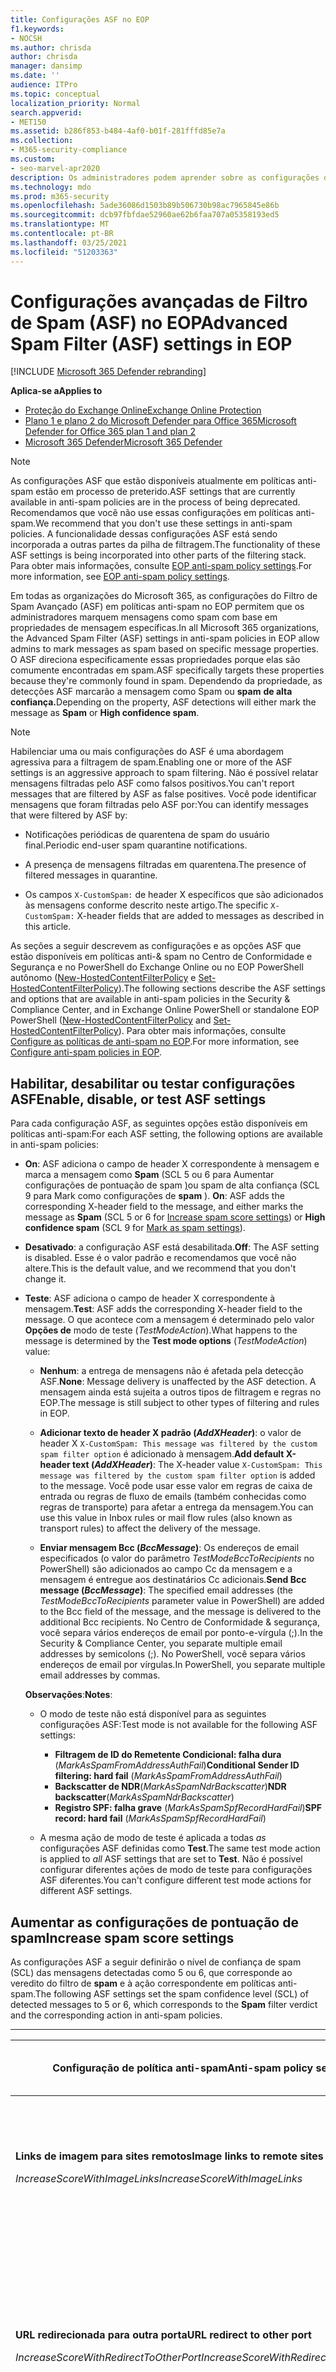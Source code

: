 ```yaml
---
title: Configurações ASF no EOP
f1.keywords:
- NOCSH
ms.author: chrisda
author: chrisda
manager: dansimp
ms.date: ''
audience: ITPro
ms.topic: conceptual
localization_priority: Normal
search.appverid:
- MET150
ms.assetid: b286f853-b484-4af0-b01f-281fffd85e7a
ms.collection:
- M365-security-compliance
ms.custom:
- seo-marvel-apr2020
description: Os administradores podem aprender sobre as configurações do Filtro de Spam Avançado (ASF) disponíveis em políticas anti-spam no Exchange Online Protection (EOP).
ms.technology: mdo
ms.prod: m365-security
ms.openlocfilehash: 5ade36086d1503b89b506730b98ac7965845e86b
ms.sourcegitcommit: dcb97fbfdae52960ae62b6faa707a05358193ed5
ms.translationtype: MT
ms.contentlocale: pt-BR
ms.lasthandoff: 03/25/2021
ms.locfileid: "51203363"
---
```

# <a name="advanced-spam-filter-asf-settings-in-eop"></a><span data-ttu-id="f1384-103">Configurações avançadas de Filtro de Spam (ASF) no EOP</span><span class="sxs-lookup"><span data-stu-id="f1384-103">Advanced Spam Filter (ASF) settings in EOP</span></span>

[!INCLUDE [Microsoft 365 Defender rebranding](../includes/microsoft-defender-for-office.md)]

<span data-ttu-id="f1384-104">**Aplica-se a**</span><span class="sxs-lookup"><span data-stu-id="f1384-104">**Applies to**</span></span>
- [<span data-ttu-id="f1384-105">Proteção do Exchange Online</span><span class="sxs-lookup"><span data-stu-id="f1384-105">Exchange Online Protection</span></span>](exchange-online-protection-overview.md)
- [<span data-ttu-id="f1384-106">Plano 1 e plano 2 do Microsoft Defender para Office 365</span><span class="sxs-lookup"><span data-stu-id="f1384-106">Microsoft Defender for Office 365 plan 1 and plan 2</span></span>](defender-for-office-365.md)
- [<span data-ttu-id="f1384-107">Microsoft 365 Defender</span><span class="sxs-lookup"><span data-stu-id="f1384-107">Microsoft 365 Defender</span></span>](../defender/microsoft-365-defender.md)

> [!NOTE]
> <span data-ttu-id="f1384-108">As configurações ASF que estão disponíveis atualmente em políticas anti-spam estão em processo de preterido.</span><span class="sxs-lookup"><span data-stu-id="f1384-108">ASF settings that are currently available in anti-spam policies are in the process of being deprecated.</span></span> <span data-ttu-id="f1384-109">Recomendamos que você não use essas configurações em políticas anti-spam.</span><span class="sxs-lookup"><span data-stu-id="f1384-109">We recommend that you don't use these settings in anti-spam policies.</span></span> <span data-ttu-id="f1384-110">A funcionalidade dessas configurações ASF está sendo incorporada a outras partes da pilha de filtragem.</span><span class="sxs-lookup"><span data-stu-id="f1384-110">The functionality of these ASF settings is being incorporated into other parts of the filtering stack.</span></span> <span data-ttu-id="f1384-111">Para obter mais informações, consulte [EOP anti-spam policy settings](recommended-settings-for-eop-and-office365.md#eop-anti-spam-policy-settings).</span><span class="sxs-lookup"><span data-stu-id="f1384-111">For more information, see [EOP anti-spam policy settings](recommended-settings-for-eop-and-office365.md#eop-anti-spam-policy-settings).</span></span>

<span data-ttu-id="f1384-112">Em todas as organizações do Microsoft 365, as configurações do Filtro de Spam Avançado (ASF) em políticas anti-spam no EOP permitem que os administradores marquem mensagens como spam com base em propriedades de mensagem específicas.</span><span class="sxs-lookup"><span data-stu-id="f1384-112">In all Microsoft 365 organizations, the Advanced Spam Filter (ASF) settings in anti-spam policies in EOP allow admins to mark messages as spam based on specific message properties.</span></span> <span data-ttu-id="f1384-113">O ASF direciona especificamente essas propriedades porque elas são comumente encontradas em spam.</span><span class="sxs-lookup"><span data-stu-id="f1384-113">ASF specifically targets these properties because they're commonly found in spam.</span></span> <span data-ttu-id="f1384-114">Dependendo da propriedade, as detecções ASF marcarão a mensagem como Spam ou **spam** **de alta confiança.**</span><span class="sxs-lookup"><span data-stu-id="f1384-114">Depending on the property, ASF detections will either mark the message as **Spam** or **High confidence spam**.</span></span>

> [!NOTE]
> <span data-ttu-id="f1384-115">Habilenciar uma ou mais configurações do ASF é uma abordagem agressiva para a filtragem de spam.</span><span class="sxs-lookup"><span data-stu-id="f1384-115">Enabling one or more of the ASF settings is an aggressive approach to spam filtering.</span></span> <span data-ttu-id="f1384-116">Não é possível relatar mensagens filtradas pelo ASF como falsos positivos.</span><span class="sxs-lookup"><span data-stu-id="f1384-116">You can't report messages that are filtered by ASF as false positives.</span></span> <span data-ttu-id="f1384-117">Você pode identificar mensagens que foram filtradas pelo ASF por:</span><span class="sxs-lookup"><span data-stu-id="f1384-117">You can identify messages that were filtered by ASF by:</span></span>
>
> - <span data-ttu-id="f1384-118">Notificações periódicas de quarentena de spam do usuário final.</span><span class="sxs-lookup"><span data-stu-id="f1384-118">Periodic end-user spam quarantine notifications.</span></span>
>
> - <span data-ttu-id="f1384-119">A presença de mensagens filtradas em quarentena.</span><span class="sxs-lookup"><span data-stu-id="f1384-119">The presence of filtered messages in quarantine.</span></span>
>
> - <span data-ttu-id="f1384-120">Os campos `X-CustomSpam:` de header X específicos que são adicionados às mensagens conforme descrito neste artigo.</span><span class="sxs-lookup"><span data-stu-id="f1384-120">The specific `X-CustomSpam:` X-header fields that are added to messages as described in this article.</span></span>

<span data-ttu-id="f1384-121">As seções a seguir descrevem as configurações e as opções ASF que estão disponíveis em políticas anti-& spam no Centro de Conformidade e Segurança e no PowerShell do Exchange Online ou no EOP PowerShell autônomo ([New-HostedContentFilterPolicy](/powershell/module/exchange/new-hostedcontentfilterpolicy) e [Set-HostedContentFilterPolicy](/powershell/module/exchange/set-hostedcontentfilterpolicy)).</span><span class="sxs-lookup"><span data-stu-id="f1384-121">The following sections describe the ASF settings and options that are available in anti-spam policies in the Security & Compliance Center, and in Exchange Online PowerShell or standalone EOP PowerShell ([New-HostedContentFilterPolicy](/powershell/module/exchange/new-hostedcontentfilterpolicy) and [Set-HostedContentFilterPolicy](/powershell/module/exchange/set-hostedcontentfilterpolicy)).</span></span> <span data-ttu-id="f1384-122">Para obter mais informações, consulte [Configure as políticas de anti-spam no EOP](configure-your-spam-filter-policies.md).</span><span class="sxs-lookup"><span data-stu-id="f1384-122">For more information, see [Configure anti-spam policies in EOP](configure-your-spam-filter-policies.md).</span></span>

## <a name="enable-disable-or-test-asf-settings"></a><span data-ttu-id="f1384-123">Habilitar, desabilitar ou testar configurações ASF</span><span class="sxs-lookup"><span data-stu-id="f1384-123">Enable, disable, or test ASF settings</span></span>

<span data-ttu-id="f1384-124">Para cada configuração ASF, as seguintes opções estão disponíveis em políticas anti-spam:</span><span class="sxs-lookup"><span data-stu-id="f1384-124">For each ASF setting, the following options are available in anti-spam policies:</span></span>

- <span data-ttu-id="f1384-125">**On**: ASF adiciona o campo de header X correspondente à mensagem e marca a mensagem como **Spam** (SCL 5 ou 6 para Aumentar configurações de pontuação de spam [)](#increase-spam-score-settings)ou spam de alta confiança (SCL 9 para Mark como configurações de **spam** ). [](#mark-as-spam-settings)</span><span class="sxs-lookup"><span data-stu-id="f1384-125">**On**: ASF adds the corresponding X-header field to the message, and either marks the message as **Spam** (SCL 5 or 6 for [Increase spam score settings](#increase-spam-score-settings)) or **High confidence spam** (SCL 9 for [Mark as spam settings](#mark-as-spam-settings)).</span></span>

- <span data-ttu-id="f1384-126">**Desativado**: a configuração ASF está desabilitada.</span><span class="sxs-lookup"><span data-stu-id="f1384-126">**Off**: The ASF setting is disabled.</span></span> <span data-ttu-id="f1384-127">Esse é o valor padrão e recomendamos que você não altere.</span><span class="sxs-lookup"><span data-stu-id="f1384-127">This is the default value, and we recommend that you don't change it.</span></span>

- <span data-ttu-id="f1384-128">**Teste**: ASF adiciona o campo de header X correspondente à mensagem.</span><span class="sxs-lookup"><span data-stu-id="f1384-128">**Test**: ASF adds the corresponding X-header field to the message.</span></span> <span data-ttu-id="f1384-129">O que acontece com a mensagem é determinado pelo valor **Opções de** modo de teste (*TestModeAction*).</span><span class="sxs-lookup"><span data-stu-id="f1384-129">What happens to the message is determined by the **Test mode options** (*TestModeAction*) value:</span></span>

  - <span data-ttu-id="f1384-130">**Nenhum**: a entrega de mensagens não é afetada pela detecção ASF.</span><span class="sxs-lookup"><span data-stu-id="f1384-130">**None**: Message delivery is unaffected by the ASF detection.</span></span> <span data-ttu-id="f1384-131">A mensagem ainda está sujeita a outros tipos de filtragem e regras no EOP.</span><span class="sxs-lookup"><span data-stu-id="f1384-131">The message is still subject to other types of filtering and rules in EOP.</span></span>

  - <span data-ttu-id="f1384-132">**Adicionar texto de header X padrão (*AddXHeader*)**: o valor de header X `X-CustomSpam: This message was filtered by the custom spam filter option` é adicionado à mensagem.</span><span class="sxs-lookup"><span data-stu-id="f1384-132">**Add default X-header text (*AddXHeader*)**: The X-header value `X-CustomSpam: This message was filtered by the custom spam filter option` is added to the message.</span></span> <span data-ttu-id="f1384-133">Você pode usar esse valor em regras de caixa de entrada ou regras de fluxo de emails (também conhecidas como regras de transporte) para afetar a entrega da mensagem.</span><span class="sxs-lookup"><span data-stu-id="f1384-133">You can use this value in Inbox rules or mail flow rules (also known as transport rules) to affect the delivery of the message.</span></span>

  - <span data-ttu-id="f1384-134">**Enviar mensagem Bcc (*BccMessage*)**: Os endereços de email especificados (o valor do parâmetro *TestModeBccToRecipients* no PowerShell) são adicionados ao campo Cc da mensagem e a mensagem é entregue aos destinatários Cc adicionais.</span><span class="sxs-lookup"><span data-stu-id="f1384-134">**Send Bcc message (*BccMessage*)**: The specified email addresses (the *TestModeBccToRecipients* parameter value in PowerShell) are added to the Bcc field of the message, and the message is delivered to the additional Bcc recipients.</span></span> <span data-ttu-id="f1384-135">No Centro de Conformidade & segurança, você separa vários endereços de email por ponto-e-vírgula (;).</span><span class="sxs-lookup"><span data-stu-id="f1384-135">In the Security & Compliance Center, you separate multiple email addresses by semicolons (;).</span></span> <span data-ttu-id="f1384-136">No PowerShell, você separa vários endereços de email por vírgulas.</span><span class="sxs-lookup"><span data-stu-id="f1384-136">In PowerShell, you separate multiple email addresses by commas.</span></span>

  <span data-ttu-id="f1384-137">**Observações**:</span><span class="sxs-lookup"><span data-stu-id="f1384-137">**Notes**:</span></span>

  - <span data-ttu-id="f1384-138">O modo de teste não está disponível para as seguintes configurações ASF:</span><span class="sxs-lookup"><span data-stu-id="f1384-138">Test mode is not available for the following ASF settings:</span></span>

    - <span data-ttu-id="f1384-139">**Filtragem de ID do Remetente Condicional: falha dura** (*MarkAsSpamFromAddressAuthFail*)</span><span class="sxs-lookup"><span data-stu-id="f1384-139">**Conditional Sender ID filtering: hard fail** (*MarkAsSpamFromAddressAuthFail*)</span></span>
    - <span data-ttu-id="f1384-140">**Backscatter de NDR**(*MarkAsSpamNdrBackscatter*)</span><span class="sxs-lookup"><span data-stu-id="f1384-140">**NDR backscatter**(*MarkAsSpamNdrBackscatter*)</span></span>
    - <span data-ttu-id="f1384-141">**Registro SPF: falha grave** (*MarkAsSpamSpfRecordHardFail*)</span><span class="sxs-lookup"><span data-stu-id="f1384-141">**SPF record: hard fail** (*MarkAsSpamSpfRecordHardFail*)</span></span>

  - <span data-ttu-id="f1384-142">A mesma ação de modo de teste é aplicada a todas *as* configurações ASF definidas como **Test**.</span><span class="sxs-lookup"><span data-stu-id="f1384-142">The same test mode action is applied to *all* ASF settings that are set to **Test**.</span></span> <span data-ttu-id="f1384-143">Não é possível configurar diferentes ações de modo de teste para configurações ASF diferentes.</span><span class="sxs-lookup"><span data-stu-id="f1384-143">You can't configure different test mode actions for different ASF settings.</span></span>

## <a name="increase-spam-score-settings"></a><span data-ttu-id="f1384-144">Aumentar as configurações de pontuação de spam</span><span class="sxs-lookup"><span data-stu-id="f1384-144">Increase spam score settings</span></span>

<span data-ttu-id="f1384-145">As configurações ASF a seguir definirão o nível de confiança de spam (SCL) das mensagens detectadas como 5 ou 6, que corresponde ao veredito do filtro de **spam** e à ação correspondente em políticas anti-spam.</span><span class="sxs-lookup"><span data-stu-id="f1384-145">The following ASF settings set the spam confidence level (SCL) of detected messages to 5 or 6, which corresponds to the **Spam** filter verdict and the corresponding action in anti-spam policies.</span></span>

****

|<span data-ttu-id="f1384-146">Configuração de política anti-spam</span><span class="sxs-lookup"><span data-stu-id="f1384-146">Anti-spam policy setting</span></span>|<span data-ttu-id="f1384-147">Descrição</span><span class="sxs-lookup"><span data-stu-id="f1384-147">Description</span></span>|<span data-ttu-id="f1384-148">Header X adicionado</span><span class="sxs-lookup"><span data-stu-id="f1384-148">X-header added</span></span>|
|---|---|---|
|<span data-ttu-id="f1384-149">**Links de imagem para sites remotos**</span><span class="sxs-lookup"><span data-stu-id="f1384-149">**Image links to remote sites**</span></span> <p> <span data-ttu-id="f1384-150">*IncreaseScoreWithImageLinks*</span><span class="sxs-lookup"><span data-stu-id="f1384-150">*IncreaseScoreWithImageLinks*</span></span>|<span data-ttu-id="f1384-151">As mensagens que `<Img>` contêm links de marca HTML para sites remotos (por exemplo, usando http) são marcadas como spam.</span><span class="sxs-lookup"><span data-stu-id="f1384-151">Messages that contain `<Img>` HTML tag links to remote sites (for example, using http) are marked as spam.</span></span>|`X-CustomSpam: Image links to remote sites`|
|<span data-ttu-id="f1384-152">**URL redirecionada para outra porta**</span><span class="sxs-lookup"><span data-stu-id="f1384-152">**URL redirect to other port**</span></span> <p> <span data-ttu-id="f1384-153">*IncreaseScoreWithRedirectToOtherPort*</span><span class="sxs-lookup"><span data-stu-id="f1384-153">*IncreaseScoreWithRedirectToOtherPort*</span></span>|<span data-ttu-id="f1384-154">A mensagem que contém hiperlinks que redirecionam para portas TCP diferentes de 80 (HTTP), 8080 (HTTP alternativo) ou 443 (HTTPS) são marcadas como spam.</span><span class="sxs-lookup"><span data-stu-id="f1384-154">Message that contain hyperlinks that redirect to TCP ports other than 80 (HTTP), 8080 (alternate HTTP), or 443 (HTTPS) are marked as spam.</span></span>|`X-CustomSpam: URL redirect to other port`|
|<span data-ttu-id="f1384-155">**Endereço IP numérico na URL**</span><span class="sxs-lookup"><span data-stu-id="f1384-155">**Numeric IP address in URL**</span></span> <p> <span data-ttu-id="f1384-156">*IncreaseScoreWithNumericIps*</span><span class="sxs-lookup"><span data-stu-id="f1384-156">*IncreaseScoreWithNumericIps*</span></span>|<span data-ttu-id="f1384-157">As mensagens que contêm URLs baseadas em numéricos (normalmente, endereços IP) são marcadas como spam.</span><span class="sxs-lookup"><span data-stu-id="f1384-157">Messages that contain numeric-based URLs (typically, IP addresses) are marked as spam.</span></span>|`X-CustomSpam: Numeric IP in URL`|
|<span data-ttu-id="f1384-158">**URL para sites da web .biz ou .info**</span><span class="sxs-lookup"><span data-stu-id="f1384-158">**URL to .biz or .info websites**</span></span> <p> <span data-ttu-id="f1384-159">*IncreaseScoreWithBizOrInfoUrls*</span><span class="sxs-lookup"><span data-stu-id="f1384-159">*IncreaseScoreWithBizOrInfoUrls*</span></span>|<span data-ttu-id="f1384-160">As mensagens que `.biz` contêm `.info` ou links no corpo da mensagem são marcadas como spam.</span><span class="sxs-lookup"><span data-stu-id="f1384-160">Messages that contain `.biz` or `.info` links in the body of the message are marked as spam.</span></span>|`X-CustomSpam: URL to .biz or .info websites`|
|

## <a name="mark-as-spam-settings"></a><span data-ttu-id="f1384-161">Marcar como configurações de spam</span><span class="sxs-lookup"><span data-stu-id="f1384-161">Mark as spam settings</span></span>

<span data-ttu-id="f1384-162">As configurações asf a seguir definirão a SCL das mensagens detectadas como 9, que corresponde ao veredito do filtro de **spam** de alta confiança e à ação correspondente em políticas anti-spam.</span><span class="sxs-lookup"><span data-stu-id="f1384-162">The following ASF settings set the SCL of detected messages to 9, which corresponds to the **High confidence spam** filter verdict and the corresponding action in anti-spam policies.</span></span>

****

|<span data-ttu-id="f1384-163">Configuração de política anti-spam</span><span class="sxs-lookup"><span data-stu-id="f1384-163">Anti-spam policy setting</span></span>|<span data-ttu-id="f1384-164">Descrição</span><span class="sxs-lookup"><span data-stu-id="f1384-164">Description</span></span>|<span data-ttu-id="f1384-165">Header X adicionado</span><span class="sxs-lookup"><span data-stu-id="f1384-165">X-header added</span></span>|
|---|---|---|
|<span data-ttu-id="f1384-166">**Mensagens vazias**</span><span class="sxs-lookup"><span data-stu-id="f1384-166">**Empty messages**</span></span> <p> <span data-ttu-id="f1384-167">*MarkAsSpamEmptyMessages*</span><span class="sxs-lookup"><span data-stu-id="f1384-167">*MarkAsSpamEmptyMessages*</span></span>|<span data-ttu-id="f1384-168">Mensagens sem assunto, sem conteúdo no corpo da mensagem e sem anexos são marcadas como spam de alta confiança.</span><span class="sxs-lookup"><span data-stu-id="f1384-168">Messages with no subject, no content in the message body, and no attachments are marked as high confidence spam.</span></span>|`X-CustomSpam: Empty Message`|
|<span data-ttu-id="f1384-169">**JavaScript ou VBScript em HTML**</span><span class="sxs-lookup"><span data-stu-id="f1384-169">**JavaScript or VBScript in HTML**</span></span> <p> <span data-ttu-id="f1384-170">*MarkAsSpamJavaScriptInHtml*</span><span class="sxs-lookup"><span data-stu-id="f1384-170">*MarkAsSpamJavaScriptInHtml*</span></span>|<span data-ttu-id="f1384-171">As mensagens que usam JavaScript ou Visual Basic Script Edition em HTML são marcadas como spam de alta confiança.</span><span class="sxs-lookup"><span data-stu-id="f1384-171">Messages that use JavaScript or Visual Basic Script Edition in HTML are marked as high confidence spam.</span></span> <p> <span data-ttu-id="f1384-172">Esses idiomas de script são usados em mensagens de email para fazer com que ações específicas ocorram automaticamente.</span><span class="sxs-lookup"><span data-stu-id="f1384-172">These scripting languages are used in email messages to cause specific actions to automatically occur.</span></span>|`X-CustomSpam: Javascript or VBscript tags in HTML`|
|<span data-ttu-id="f1384-173">**Estrutura ou IMarcas da estrutura em HTML**</span><span class="sxs-lookup"><span data-stu-id="f1384-173">**Frame or IFrame tags in HTML**</span></span> <p> <span data-ttu-id="f1384-174">*MarkAsSpamFramesInHtml*</span><span class="sxs-lookup"><span data-stu-id="f1384-174">*MarkAsSpamFramesInHtml*</span></span>|<span data-ttu-id="f1384-175">As mensagens que `<frame>` contêm ou `<iframe>` marcas HTML são marcadas como spam de alta confiança.</span><span class="sxs-lookup"><span data-stu-id="f1384-175">Messages that contain `<frame>` or `<iframe>` HTML tags are marked as high confidence spam.</span></span> <p> <span data-ttu-id="f1384-176">Essas marcas são usadas em mensagens de email para formatar a página para exibição de texto ou gráficos.</span><span class="sxs-lookup"><span data-stu-id="f1384-176">These tags are used in email messages to format the page for displaying text or graphics.</span></span>|`X-CustomSpam: IFRAME or FRAME in HTML`|
|<span data-ttu-id="f1384-177">**Marcas de objeto em HTML**</span><span class="sxs-lookup"><span data-stu-id="f1384-177">**Object tags in HTML**</span></span> <p> <span data-ttu-id="f1384-178">*MarkAsSpamObjectTagsInHtml*</span><span class="sxs-lookup"><span data-stu-id="f1384-178">*MarkAsSpamObjectTagsInHtml*</span></span>|<span data-ttu-id="f1384-179">As mensagens que contêm `<object>` marcas HTML são marcadas como spam de alta confiança.</span><span class="sxs-lookup"><span data-stu-id="f1384-179">Messages that contain `<object>` HTML tags are marked as high confidence spam.</span></span> <p> <span data-ttu-id="f1384-180">Essa marca permite que plug-ins ou aplicativos executem em uma janela HTML.</span><span class="sxs-lookup"><span data-stu-id="f1384-180">This tag allows plug-ins or applications to run in an HTML window.</span></span>|`X-CustomSpam: Object tag in html`|
|<span data-ttu-id="f1384-181">**Marcas de inserção em HTML**</span><span class="sxs-lookup"><span data-stu-id="f1384-181">**Embed tags in HTML**</span></span> <p> <span data-ttu-id="f1384-182">*MarkAsSpamEmbedTagsInHtml*</span><span class="sxs-lookup"><span data-stu-id="f1384-182">*MarkAsSpamEmbedTagsInHtml*</span></span>|<span data-ttu-id="f1384-183">A mensagem que contém `<embed>` marcas HTML são marcadas como spam de alta confiança.</span><span class="sxs-lookup"><span data-stu-id="f1384-183">Message that contain `<embed>` HTML tags are marked as high confidence spam.</span></span> <p> <span data-ttu-id="f1384-184">Essa marca permite a incorporação de diferentes tipos de documentos em um documento HTML (por exemplo, sons, vídeos ou imagens).</span><span class="sxs-lookup"><span data-stu-id="f1384-184">This tag allows the embedding of different kinds of documents in an HTML document (for example, sounds, videos, or pictures).</span></span>|`X-CustomSpam: Embed tag in html`|
|<span data-ttu-id="f1384-185">**Marca de Formulároo em HTML**</span><span class="sxs-lookup"><span data-stu-id="f1384-185">**Form tags in HTML**</span></span> <p> <span data-ttu-id="f1384-186">*MarkAsSpamFormTagsInHtml*</span><span class="sxs-lookup"><span data-stu-id="f1384-186">*MarkAsSpamFormTagsInHtml*</span></span>|<span data-ttu-id="f1384-187">As mensagens que contêm `<form>` marcas HTML são marcadas como spam de alta confiança.</span><span class="sxs-lookup"><span data-stu-id="f1384-187">Messages that contain `<form>` HTML tags are marked as high confidence spam.</span></span> <p> <span data-ttu-id="f1384-188">Essa marca é usada para criar formulários de site.</span><span class="sxs-lookup"><span data-stu-id="f1384-188">This tag is used to create website forms.</span></span> <span data-ttu-id="f1384-189">Anúncios de email geralmente incluem essa marca para solicitar informações do destinatário.</span><span class="sxs-lookup"><span data-stu-id="f1384-189">Email advertisements often include this tag to solicit information from the recipient.</span></span>|`X-CustomSpam: Form tag in html`|
|<span data-ttu-id="f1384-190">**Erros da web em HTML**</span><span class="sxs-lookup"><span data-stu-id="f1384-190">**Web bugs in HTML**</span></span> <p> <span data-ttu-id="f1384-191">*MarkAsSpamWebBugsInHtml*</span><span class="sxs-lookup"><span data-stu-id="f1384-191">*MarkAsSpamWebBugsInHtml*</span></span>|<span data-ttu-id="f1384-192">Um *bug da Web* (também conhecido como web *beacon*) é um elemento gráfico (geralmente tão pequeno quanto um pixel por um pixel) que é usado em mensagens de email para determinar se a mensagem foi lida pelo destinatário.</span><span class="sxs-lookup"><span data-stu-id="f1384-192">A *web bug* (also known as a *web beacon*) is a graphic element (often as small as one pixel by one pixel) that's used in email messages to determine whether the message was read by the recipient.</span></span> <p> <span data-ttu-id="f1384-193">As mensagens que contêm bugs da Web são marcadas como spam de alta confiança.</span><span class="sxs-lookup"><span data-stu-id="f1384-193">Messages that contain web bugs are marked as high confidence spam.</span></span> <p> <span data-ttu-id="f1384-194">Boletins informativos legítimos podem usar bugs da Web, embora muitos considerem isso uma invasão de privacidade.</span><span class="sxs-lookup"><span data-stu-id="f1384-194">Legitimate newsletters might use web bugs, although many consider this an invasion of privacy.</span></span> |`X-CustomSpam: Web bug`|
|<span data-ttu-id="f1384-195">**Aplicar lista de palavras sensíveis**</span><span class="sxs-lookup"><span data-stu-id="f1384-195">**Apply sensitive word list**</span></span> <p> <span data-ttu-id="f1384-196">*MarkAsSpamSensitiveWordList*</span><span class="sxs-lookup"><span data-stu-id="f1384-196">*MarkAsSpamSensitiveWordList*</span></span>|<span data-ttu-id="f1384-197">A Microsoft mantém uma lista dinâmica, mas não editável de palavras associadas a mensagens potencialmente ofensivas.</span><span class="sxs-lookup"><span data-stu-id="f1384-197">Microsoft maintains a dynamic but non-editable list of words that are associated with potentially offensive messages.</span></span> <p> <span data-ttu-id="f1384-198">As mensagens que contêm palavras da lista de palavras confidenciais no assunto ou no corpo da mensagem são marcadas como spam de alta confiança.</span><span class="sxs-lookup"><span data-stu-id="f1384-198">Messages that contain words from the sensitive word list in the subject or message body are marked as high confidence spam.</span></span>|`X-CustomSpam: Sensitive word in subject/body`|
|<span data-ttu-id="f1384-199">**Registro SPF: falha grave**</span><span class="sxs-lookup"><span data-stu-id="f1384-199">**SPF record: hard fail**</span></span> <p> <span data-ttu-id="f1384-200">*MarkAsSpamSpfRecordHardFail*</span><span class="sxs-lookup"><span data-stu-id="f1384-200">*MarkAsSpamSpfRecordHardFail*</span></span>|<span data-ttu-id="f1384-201">As mensagens enviadas de um endereço IP que não está especificado no registro SPF (Estrutura de Política de Remetente) do SPF no DNS para o domínio de email de origem são marcadas como spam de alta confiança.</span><span class="sxs-lookup"><span data-stu-id="f1384-201">Messages sent from an IP address that isn't specified in the SPF Sender Policy Framework (SPF) record in DNS for the source email domain are marked as high confidence spam.</span></span> <p> <span data-ttu-id="f1384-202">O modo de teste não está disponível para essa configuração.</span><span class="sxs-lookup"><span data-stu-id="f1384-202">Test mode is not available for this setting.</span></span>|`X-CustomSpam: SPF Record Fail`|
|<span data-ttu-id="f1384-203">**Filtragem de ID por remetente condicional: falha grave**</span><span class="sxs-lookup"><span data-stu-id="f1384-203">**Conditional Sender ID filtering: hard fail**</span></span> <p> <span data-ttu-id="f1384-204">*MarkAsSpamFromAddressAuthFail*</span><span class="sxs-lookup"><span data-stu-id="f1384-204">*MarkAsSpamFromAddressAuthFail*</span></span>|<span data-ttu-id="f1384-205">As mensagens com falha grave em uma verificação de ID de Remetente condicional são marcadas como spam.</span><span class="sxs-lookup"><span data-stu-id="f1384-205">Messages that hard fail a conditional Sender ID check are marked as spam.</span></span> <p> <span data-ttu-id="f1384-206">Essa configuração combina uma verificação SPF com uma verificação de ID do Remetente para ajudar a proteger contra os headers de mensagens que contêm remetentes forjados.</span><span class="sxs-lookup"><span data-stu-id="f1384-206">This setting combines an SPF check with a Sender ID check to help protect against message headers that contain forged senders.</span></span> <p> <span data-ttu-id="f1384-207">O modo de teste não está disponível para essa configuração.</span><span class="sxs-lookup"><span data-stu-id="f1384-207">Test mode is not available for this setting.</span></span>|`X-CustomSpam: SPF From Record Fail`|
|<span data-ttu-id="f1384-208">**Backscatter NDR**</span><span class="sxs-lookup"><span data-stu-id="f1384-208">**NDR backscatter**</span></span> <p> <span data-ttu-id="f1384-209">*MarkAsSpamNdrBackscatter*</span><span class="sxs-lookup"><span data-stu-id="f1384-209">*MarkAsSpamNdrBackscatter*</span></span>|<span data-ttu-id="f1384-210">*Backscatter* é relatórios de não entrega inúteis (também conhecidos como NDRs ou mensagens de bounce) causados por envios forjados em mensagens de email.</span><span class="sxs-lookup"><span data-stu-id="f1384-210">*Backscatter* is useless non-delivery reports (also known as NDRs or bounce messages) caused by forged senders in email messages.</span></span> <span data-ttu-id="f1384-211">Para obter mais informações, consulte [Backscatter messages and EOP](backscatter-messages-and-eop.md).</span><span class="sxs-lookup"><span data-stu-id="f1384-211">For more information, see [Backscatter messages and EOP](backscatter-messages-and-eop.md).</span></span> <p> <span data-ttu-id="f1384-212">Você não precisa configurar essa configuração nos seguintes ambientes, pois as NDRs legítimas são entregues e o backscatter é marcado como spam:</span><span class="sxs-lookup"><span data-stu-id="f1384-212">You don't need to configure this setting in the following environments, because legitimate NDRs are delivered, and backscatter is marked as spam:</span></span> <ul><li><span data-ttu-id="f1384-213">Organizações do Microsoft 365 com caixas de correio do Exchange Online.</span><span class="sxs-lookup"><span data-stu-id="f1384-213">Microsoft 365 organizations with Exchange Online mailboxes.</span></span></li><li><span data-ttu-id="f1384-214">Organizações de email locais onde você *roteia* emails de saída por meio do EOP.</span><span class="sxs-lookup"><span data-stu-id="f1384-214">On-premises email organizations where you route *outbound* email through EOP.</span></span></li></ul> <p> <span data-ttu-id="f1384-215">Em ambientes EOP autônomos que protegem emails de entrada para caixas de correio locais, a a opção de ligar ou desligar essa configuração tem o seguinte resultado:</span><span class="sxs-lookup"><span data-stu-id="f1384-215">In standalone EOP environments that protect inbound email to on-premises mailboxes, turning this setting on or off has the following result:</span></span> <ul><li> <span data-ttu-id="f1384-216">**On**: NDRs legítimos são entregues e backscatter é marcado como spam.</span><span class="sxs-lookup"><span data-stu-id="f1384-216">**On**: Legitimate NDRs are delivered, and backscatter is marked as spam.</span></span></li><li><span data-ttu-id="f1384-217">**Off**: NDRs legítimos e backscatter passam por filtragem de spam normal.</span><span class="sxs-lookup"><span data-stu-id="f1384-217">**Off**: Legitimate NDRs and backscatter go through normal spam filtering.</span></span> <span data-ttu-id="f1384-218">A maioria das NDRs legítimas será entregue ao remetente da mensagem original.</span><span class="sxs-lookup"><span data-stu-id="f1384-218">Most legitimate NDRs will be delivered to the original message sender.</span></span> <span data-ttu-id="f1384-219">Alguns, mas não todos, backscatter são marcados como spam de alta confiança.</span><span class="sxs-lookup"><span data-stu-id="f1384-219">Some, but not all, backscatter are marked as high confidence spam.</span></span> <span data-ttu-id="f1384-220">Por definição, o backscatter só pode ser entregue ao remetente spoofed, não ao remetente original.</span><span class="sxs-lookup"><span data-stu-id="f1384-220">By definition, backscatter can only be delivered to the spoofed sender, not to the original sender.</span></span></li></ul> <p> <span data-ttu-id="f1384-221">O modo de teste não está disponível para essa configuração.</span><span class="sxs-lookup"><span data-stu-id="f1384-221">Test mode is not available for this setting.</span></span>|`X-CustomSpam: Backscatter NDR`|
|
